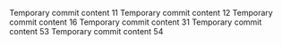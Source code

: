 Temporary commit content 11
Temporary commit content 12
Temporary commit content 16
Temporary commit content 31
Temporary commit content 53
Temporary commit content 54
